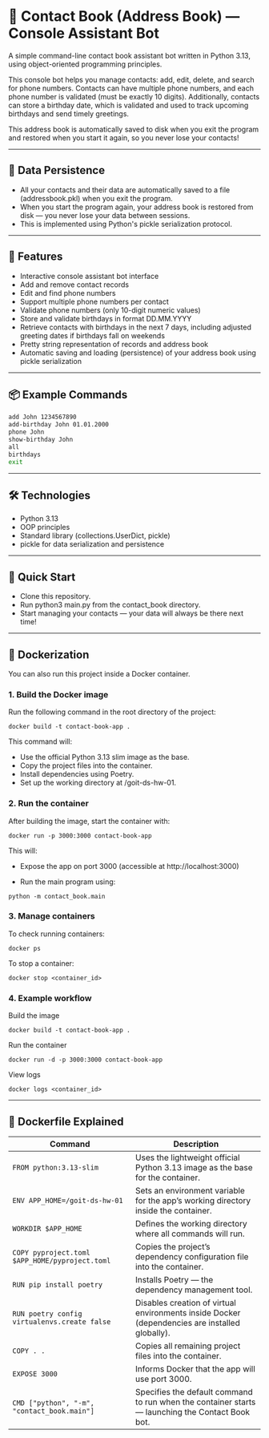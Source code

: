 # 📒 Contact Book (Address Book) — Console Assistant Bot

A simple command-line contact book assistant bot written in Python 3.13, using object-oriented programming principles.

This console bot helps you manage contacts: add, edit, delete, and search for phone numbers. Contacts can have multiple phone numbers, and each phone number is validated (must be exactly 10 digits). Additionally, contacts can store a birthday date, which is validated and used to track upcoming birthdays and send timely greetings.

This address book is automatically saved to disk when you exit the program and restored when you start it again, so you never lose your contacts!

---

## 💾 Data Persistence

- All your contacts and their data are automatically saved to a file (addressbook.pkl) when you exit the program.
- When you start the program again, your address book is restored from disk — you never lose your data between sessions.
- This is implemented using Python's pickle serialization protocol.

---

## 🧠 Features

- Interactive console assistant bot interface
- Add and remove contact records
- Edit and find phone numbers
- Support multiple phone numbers per contact
- Validate phone numbers (only 10-digit numeric values)
- Store and validate birthdays in format DD.MM.YYYY
- Retrieve contacts with birthdays in the next 7 days, including adjusted greeting dates if birthdays fall on weekends
- Pretty string representation of records and address book
- Automatic saving and loading (persistence) of your address book using pickle serialization

---

## 📦 Example Commands

```bash
add John 1234567890
add-birthday John 01.01.2000
phone John
show-birthday John
all
birthdays
exit
```

---

## 🛠 Technologies

- Python 3.13
- OOP principles
- Standard library (collections.UserDict, pickle)
- pickle for data serialization and persistence

---

## 🚀 Quick Start

- Clone this repository.
- Run python3 main.py from the contact_book directory.
- Start managing your contacts — your data will always be there next time!

---

## 🐳 Dockerization

You can also run this project inside a Docker container.

### 1. Build the Docker image

Run the following command in the root directory of the project:

`docker build -t contact-book-app .`


This command will:

  - Use the official Python 3.13 slim image as the base.
  - Copy the project files into the container.
  - Install dependencies using Poetry.
  - Set up the working directory at /goit-ds-hw-01.

### 2. Run the container

After building the image, start the container with:

`docker run -p 3000:3000 contact-book-app`


This will:

  - Expose the app on port 3000 (accessible at http://localhost:3000)

  - Run the main program using:

`python -m contact_book.main`

### 3. Manage containers

To check running containers:

`docker ps`


To stop a container:

`docker stop <container_id>`

### 4. Example workflow

Build the image

`docker build -t contact-book-app .`

Run the container

`docker run -d -p 3000:3000 contact-book-app`

View logs

`docker logs <container_id>`

---

## 🧩 Dockerfile Explained

| **Command** | **Description** |
|--------------|----------------|
| `FROM python:3.13-slim` | Uses the lightweight official Python 3.13 image as the base for the container. |
| `ENV APP_HOME=/goit-ds-hw-01` | Sets an environment variable for the app’s working directory inside the container. |
| `WORKDIR $APP_HOME` | Defines the working directory where all commands will run. |
| `COPY pyproject.toml $APP_HOME/pyproject.toml` | Copies the project’s dependency configuration file into the container. |
| `RUN pip install poetry` | Installs Poetry — the dependency management tool. |
| `RUN poetry config virtualenvs.create false` | Disables creation of virtual environments inside Docker (dependencies are installed globally). |
| `COPY . .` | Copies all remaining project files into the container. |
| `EXPOSE 3000` | Informs Docker that the app will use port 3000. |
| `CMD ["python", "-m", "contact_book.main"]` | Specifies the default command to run when the container starts — launching the Contact Book bot. |

